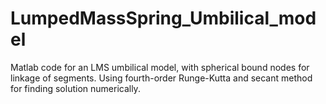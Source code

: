# LumpedMassSpring_Umbilical_model
Matlab code for an LMS umbilical model, with spherical bound nodes for linkage of segments. Using fourth-order Runge-Kutta and secant method for finding solution numerically.

